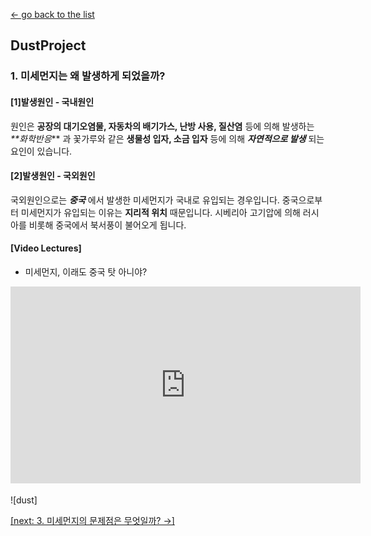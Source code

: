 
[← go back to the list](https://juhye96.github.io/Courses)

## DustProject

### 1. 미세먼지는 왜 발생하게 되었을까?

#### [1]발생원인 - 국내원인

원인은 **공장의 대기오염물, 자동차의 배기가스, 난방 사용, 질산염** 등에 의해 발생하는 _**화학반응_** 과 꽃가루와 같은 **생물성 입자, 소금 입자** 등에 의해 **_자연적으로 발생_** 되는 요인이 있습니다.

#### [2]발생원인 - 국외원인
국외원인으로는 **_중국_** 에서 발생한 미세먼지가 국내로 유입되는 경우입니다. 중국으로부터 미세먼지가 유입되는 이유는 **지리적 위치** 때문입니다. 시베리아 고기압에 의해 러시아를 비롯해 중국에서 북서풍이 불어오게 됩니다. 

#### [Video Lectures]
- 미세먼지, 이래도 중국 탓 아니야?
<div style="position: relative; padding-bottom: 56.25%; padding-top: 0px; margin-bottom: 50px; height: 0;"><iframe width="560" height="315" src="https://www.youtube.com/embed/Gkct5RmQw14" frameborder="0" allow="accelerometer; autoplay; encrypted-media; gyroscope; picture-in-picture" allowfullscreen></iframe></div>

![dust]


[[next: 3. 미세먼지의 문제점은 무엇일까? →]](c.md)
